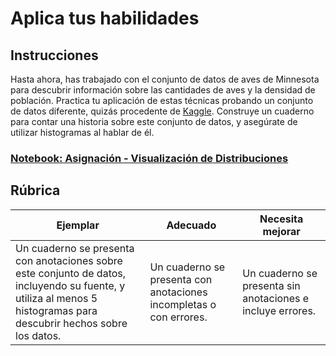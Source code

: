 # Aplica tus habilidades

## Instrucciones

Hasta ahora, has trabajado con el conjunto de datos de aves de Minnesota para descubrir información sobre las cantidades de aves y la densidad de población. Practica tu aplicación de estas técnicas probando un conjunto de datos diferente, quizás procedente de [Kaggle](https://www.kaggle.com/). Construye un cuaderno para contar una historia sobre este conjunto de datos, y asegúrate de utilizar histogramas al hablar de él.

<h3><a href="./assignament.ipynb">Notebook: Asignación - Visualización de Distribuciones</a></h3>

## Rúbrica

Ejemplar | Adecuado | Necesita mejorar
--- | --- | -- |
Un cuaderno se presenta con anotaciones sobre este conjunto de datos, incluyendo su fuente, y utiliza al menos 5 histogramas para descubrir hechos sobre los datos. | Un cuaderno se presenta con anotaciones incompletas o con errores. | Un cuaderno se presenta sin anotaciones e incluye errores.